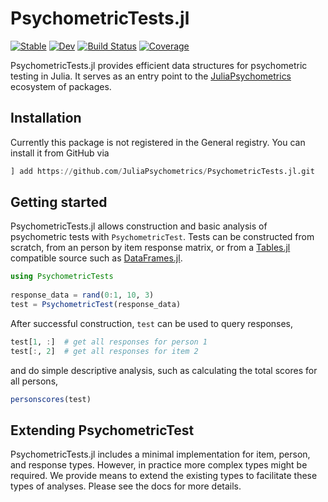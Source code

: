 # PsychometricTests.jl

[![Stable](https://img.shields.io/badge/docs-stable-blue.svg)](https://JuliaPsychometrics.github.io/PsychometricTests.jl/stable/)
[![Dev](https://img.shields.io/badge/docs-dev-blue.svg)](https://JuliaPsychometrics.github.io/PsychometricTests.jl/dev/)
[![Build Status](https://github.com/JuliaPsychometrics/PsychometricTests.jl/actions/workflows/CI.yml/badge.svg?branch=main)](https://github.com/JuliaPsychometrics/PsychometricTests.jl/actions/workflows/CI.yml?query=branch%3Amain)
[![Coverage](https://codecov.io/gh/JuliaPsychometrics/PsychometricTests.jl/branch/main/graph/badge.svg)](https://codecov.io/gh/JuliaPsychometrics/PsychometricTests.jl)

PsychometricTests.jl provides efficient data structures for psychometric testing in Julia.
It serves as an entry point to the [JuliaPsychometrics](https://github.com/JuliaPsychometrics)
ecosystem of packages. 

## Installation
Currently this package is not registered in the General registry.
You can install it from GitHub via

```julia
] add https://github.com/JuliaPsychometrics/PsychometricTests.jl.git
```

## Getting started
PsychometricTests.jl allows construction and basic analysis of psychometric tests with
`PsychometricTest`. Tests can be constructed from scratch, from an person by item response
matrix, or from a [Tables.jl](https://github.com/JuliaData/Tables.jl) compatible source such 
as [DataFrames.jl](https://github.com/JuliaData/DataFrames.jl).

```julia
using PsychometricTests
 
response_data = rand(0:1, 10, 3)
test = PsychometricTest(response_data)
```

After successful construction, `test` can be used to query responses,

```julia
test[1, :]  # get all responses for person 1
test[:, 2]  # get all responses for item 2
```

and do simple descriptive analysis, such as calculating the total scores for all persons,

```julia
personscores(test)
```

## Extending PsychometricTest
PsychometricTests.jl includes a minimal implementation for item, person, and response types.
However, in practice more complex types might be required. 
We provide means to extend the existing types to facilitate these types of analyses. 
Please see the docs for more details.

